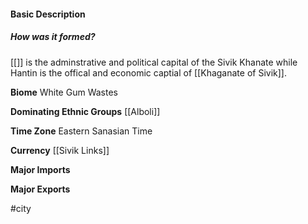 #### Basic Description

##### How was it formed?
[[]] is the adminstrative and political  capital of the Sivik Khanate while Hantin is the offical and economic captial of [[Khaganate of Sivik]]. 

**Biome**
White Gum Wastes

**Dominating Ethnic Groups**
[[Alboli]]

**Time Zone**
Eastern Sanasian Time

**Currency**
[[Sivik Links]]

**Major Imports**

**Major Exports**

#city